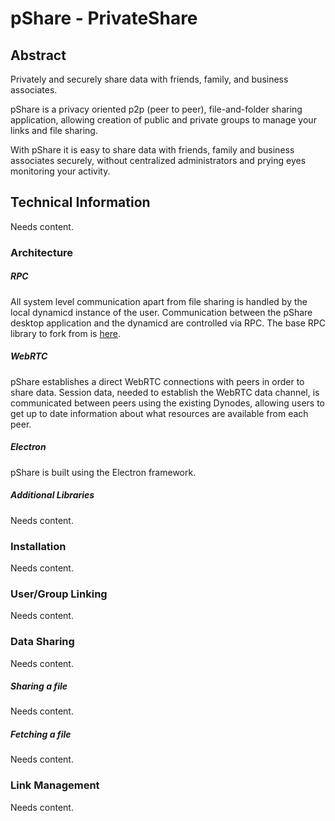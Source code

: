 # pShare - PrivateShare

## Abstract

Privately and securely share data with friends, family, and business associates.

pShare is a privacy oriented p2p (peer to peer), file-and-folder sharing application, allowing creation of public and private groups to manage your links and file sharing.

With pShare it is easy to share data with friends, family and business associates securely, without centralized administrators and prying eyes monitoring your activity.

## Technical Information

Needs content.

### Architecture

##### RPC

All system level communication apart from file sharing is handled by the local dynamicd instance of the user. Communication between the pShare desktop application and the dynamicd are controlled via RPC. The  base RPC library to fork from is [here](https://github.com/ruimarinho/bitcoin-core).

##### WebRTC

pShare establishes a direct WebRTC connections with peers in order to share data. Session data, needed to establish the WebRTC data channel, is communicated between peers using the existing Dynodes, allowing users to get up to date information about what resources are available from each peer.

##### Electron

pShare is built using the Electron framework.

##### Additional Libraries

Needs content.

### Installation

Needs content.

### User/Group Linking

Needs content.

### Data Sharing

Needs content.

##### Sharing a file

Needs content.

##### Fetching a file

Needs content.

### Link Management

Needs content.



